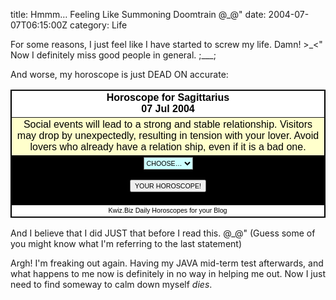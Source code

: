 title: Hmmm… Feeling Like Summoning Doomtrain @\_@"
date: 2004-07-07T06:15:00Z
category: Life

For some reasons, I just feel like I have started to screw my life. Damn! >\_<" Now I definitely miss good people in general. ;___;

And worse, my horoscope is just DEAD ON accurate:

<form action="http://astrology.kwiz.biz/daily_horoscope.php" method="GET" target="_new"><table width=250px border=1 bordercolor=black cellpadding=4 cellspacing=0>

<tr><td align=center bgcolor=white><font face=arial,verdana,helvetica style="color: black;"><b><a href='http://astrology.kwiz.biz/Sagittarius.html' style='color: black; text-decoration: none;'>Horoscope for Sagittarius</a><br />07 Jul 2004</font></b></td></tr>

<tr><td align=center bgcolor=#ffffcc><font face=arial,verdana,helvetica style="color: black;">Social events will lead to a strong and stable relationship. Visitors may drop by unexpectedly, resulting in tension with your lover. Avoid lovers who already have a relation ship, even if it is a bad one.</font></td>
</tr><tr><td align=center bgcolor=black valign=center><select name="sign" size="1" style="height: 20px; font-family: Arial,Helvetica,Verdana; font-size: 8pt; background-color: #ccffff;">

<option value="0">CHOOSE…</option><option value="1">Aries</option><option value="2">Taurus</option><option value="3">Gemini</option><option value="4">Cancer</option><option value="5">Leo</option><option value="6">Virgo</option><option value="7">Libra</option><option value="8">Scorpio</option><option value="9">Sagittarius</option><option value="10">Capricorn</option><option value="11">Aquarius</option><option value="12">Pisces</option></select>

<input type="submit" value="YOUR HOROSCOPE!" style="height: 20px; font-family: Arial,Helvetica,Verdana; font-size: 8pt;"></td></tr><tr><td bgcolor=white align=center valign=center><font style="font-family: Arial,Helvetica,Verdana; font-size: 8pt; color: Black;">Kwiz.Biz <a href="http://astrology.kwiz.biz/" style="color: black; text-decoration: none;">Daily Horoscopes</a> for your Blog</font><img src="http://images.kwiz.biz/horocount.gif" width="1" height="1" border=0></td></tr></table>

</form>

And I believe that I did JUST that before I read this. @\_@" (Guess some of you might know what I'm referring to the last statement)

Argh! I'm freaking out again. Having my JAVA mid-term test afterwards, and what happens to me now is definitely in no way in helping me out. Now I just need to find someway to calm down myself *dies*.
